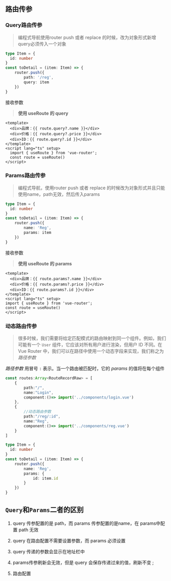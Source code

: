 ## 路由传参

### Query路由传参

> 编程式导航使用router push 或者 replace 的时候，改为对象形式新增query必须传入一个对象

```ts
type Item = {
  id: number
}
const toDetail = (item: Item) => {
    router.push({
        path: '/reg',
        query: item
    })
}
```

接收参数

> **使用 useRoute 的 query**

```vue
<template>
  <div>品牌：{{ route.query?.name }}</div>
  <div>价格：{{ route.query?.price }}</div>
  <div>ID：{{ route.query?.id }}</div>
</template>
<script lang="ts" setup>
  import { useRoute } from 'vue-router';
  const route = useRoute()
</script>
```

### Params路由传参

> 编程式导航，使用router push 或者 replace 的时候改为对象形式并且只能使用name，path无效，然后传入params

```ts
type Item = {
  id: number
}
const toDetail = (item: Item) => {
    router.push({
        name: 'Reg',
        params: item
    })
}
```

接收参数

> **使用 useRoute 的 params**

```vue
<template>
  <div>品牌：{{ route.params?.name }}</div>
  <div>价格：{{ route.params?.price }}</div>
  <div>ID：{{ route.params?.id }}</div>
</template>
<script lang="ts" setup>
import { useRoute } from 'vue-router';
const route = useRoute()
</script>
```

### 动态路由传参

> 很多时候，我们需要将给定匹配模式的路由映射到同一个组件。例如，我们可能有一个 `User` 组件，它应该对所有用户进行渲染，但用户 ID 不同。在 Vue Router 中，我们可以在路径中使用一个动态字段来实现，我们称之为 *路径参数* 

*路径参数* 用冒号 `:` 表示。当一个路由被匹配时，它的 *params* 的值将在每个组件

```ts
const routes:Array<RouteRecordRaw> = [
    {
        path:"/",
        name:"Login",
        component:()=> import('../components/login.vue')
    },
    {
        //动态路由参数
        path:"/reg/:id",
        name:"Reg",
        component:()=> import('../components/reg.vue')
    }
]
```

```ts
type Item = {
  id: number
}
const toDetail = (item: Item) => {
    router.push({
        name: 'Reg',
        params: {
            id: item.id
        }
    })
}
```

## `Query`和`Params`二者的区别

1. query 传参配置的是 path，而 params 传参配置的是name，在 params中配置 path 无效

2. query 在路由配置不需要设置参数，而 params 必须设置

3. query 传递的参数会显示在地址栏中

4. params传参刷新会无效，但是 query 会保存传递过来的值，刷新不变 ;

5. 路由配置
